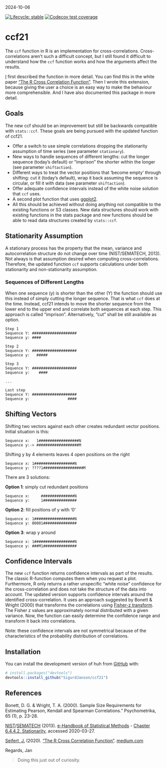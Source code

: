 2024-10-06

<!-- README.md is generated from README.Rmd. Please edit that file -->
<!-- <img src="vignettes/img/logo_huh.svg" align="right" width="20%"/> -->
<!-- badges: start -->

[![Lifecycle:
stable](https://img.shields.io/badge/lifecycle-stable-brightgreen.svg)](https://lifecycle.r-lib.org/articles/stages.html#beta)
[![Codecov test
coverage](https://codecov.io/gh/SigurdJanson/ccf21/branch/main/graph/badge.svg)](https://app.codecov.io/gh/SigurdJanson/ccf21?branch=main)
<!-- badges: end -->

# ccf21

The `ccf` function in R is an implementation for cross-correlations.
Cross-correlations aren’t such a difficult concept, but I still found it
difficult to understand how the `ccf` function works and how the
arguments affect the results.

[I](https://seifseit.de) first described the function in more detail.
You can find this in the white paper [“The R Cross Correlation
Function”](https://medium.com/@jan.seifert/the-r-cross-correlation-function-f5f426006425?source=friends_link&sk=60e3a85df26d2eebd0c47ab84c3407c0).
Then I wrote this extension, because giving the user a choice is an easy
way to make the behaviour more comprehensible. And I have also
documented this package in more detail.

## Goals

The new ccf should be an improvement but still be backwards compatible
with `stats::ccf`. These goals are being pursued with the updated
function of ccf21.

- Offer a switch to use simple correlations dropping the stationarity
  assumption of time series (see parameter `stationary`).
- New ways to handle sequences of different lengths: cut the longer
  sequence (today’s default) or “imprison” the shorter within the longer
  (see parameter `shiftaction`).
- Different ways to treat the vector positions that ‘become empty’
  through shifting: cut it (today’s default), wrap it back assuming the
  sequence is circular, or fill it with data (see parameter
  `shiftaction`).
- Offer adequate confidence intervals instead of the white noise
  solution that `ccf` uses.
- A second plot function that uses
  [ggplot2](https://ggplot2.tidyverse.org/ "ggplot2 graphics library").
- All this should be achieved without doing anything not compatible to
  the existing functions or S3 classes. New data structures should work
  with existing functions in the stats package and new functions should
  be able to read data structures created by `stats::ccf`.

## Stationarity Assumption

A stationary process has the property that the mean, variance and
autocorrelation structure do not change over time (NIST/SEMATECH, 2013).
Not always is that assumption desired when computing cross-correlations.
Therefore, the updated function `ccf` supports calculations under both
stationarity and non-stationarity assumption.

### Sequences of Different Lengths

When one sequence (y) is shorter than the other (Y) the function should
use this instead of simply cutting the longer sequence. That is what
`ccf` does at the time. Instead, ccf21 intends to move the shorter
sequence from the lower end to the upper end and correlate both
sequences at each step. This approach is called “imprison”.
Alternatively, “cut” shall be still available as option.

    Step 1
    Sequence Y: ####################
    Sequence y: ####

    Step 2
    Sequence Y: ####################
    Sequence y:   #####

    Step 3
    Sequence Y: ####################
    Sequence y:    ####

    ...

    Last step
    Sequence Y: ####################
    Sequence y:                 ####

## Shifting Vectors

Shifting two vectors against each other creates redundant vector
positions. Initial situation is this:

    Sequence x:   1##################N
    Sequence y:-> ###################M

Shifting y by 4 elements leaves 4 open positions on the right

    Sequence x: 1##################N
    Sequence y: ????1##################M

There are 3 solutions:

**Option 1**: simply cut redundant positions

    Sequence x:     ###############N
    Sequence y:     1###############    

**Option 2**: fill positions of y with ‘0’

    Sequence x: 1##################N
    Sequence y: 00001###############

**Option 3**: wrap y around

    Sequence x: 1##################N
    Sequence y: ###M1###############

## Confidence Intervals

The new `ccf` function returns confidence intervals as part of the
results. The classic R-function computes them when you request a plot.
Furthermore, R only returns a rather unspecific “white noise” confidence
for the cross-correlation and does not take the structure of the data
into account. The updated version supports confidence intervals around
the identified cross-correlation. It uses an approach suggested by
Bonett & Wright (2000) that transforms the correlations using [Fisher-z
transform](https://en.wikipedia.org/w/index.php?title=Fisher_transformation&oldid=946390163).
The Fisher z values are approximately normal distributed with a given
variance. Now, the function can easily determine the confidence range
and transform it back into correlations.

Note: these confidence intervals are not symmetrical because of the
characteristics of the probability distribution of correlations.

## Installation

You can install the development version of huh from
[GitHub](https://github.com/) with:

``` r
# install.packages("devtools")
devtools::install_github("SigurdJanson/ccf21")
```

## References

Bonett, D. G. & Wright, T. A. (2000). Sample Size Requirements for
Estimating Pearson, Kendall and Spearman Correlations.” Psychometrika,
65 (1), p. 23-28.

[NIST](http://www.nist.gov/ "National Institute of Standard and Technology")/[SEMATECH](http://www.sematech.org/ "SUNY Polytechnic Institute")
(2013). [e-Handbook of Statistical
Methods](http://www.itl.nist.gov/div898/handbook/) - [Chapter 6.4.4.2.
Stationarity](https://www.itl.nist.gov/div898/handbook/pmc/section4/pmc442.htm),
accessed 2020-03-27.

[Seifert, J.](https://twitter.com/usernaut) (2020). [“The R Cross
Correlation
Function”](https://medium.com/@jan.seifert/the-r-cross-correlation-function-f5f426006425?source=friends_link&sk=60e3a85df26d2eebd0c47ab84c3407c0).
[medium.com](https://medium.com)

Regards, Jan

> Doing this just out of curiosity.
